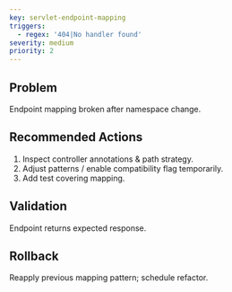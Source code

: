 ```yaml
---
key: servlet-endpoint-mapping
triggers:
  - regex: '404|No handler found'
severity: medium
priority: 2
---
```

## Problem
Endpoint mapping broken after namespace change.
## Recommended Actions
1. Inspect controller annotations & path strategy.
2. Adjust patterns / enable compatibility flag temporarily.
3. Add test covering mapping.
## Validation
Endpoint returns expected response.
## Rollback
Reapply previous mapping pattern; schedule refactor.
